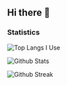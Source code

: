 ## Hi there 👋

### Statistics

![Top Langs I Use](https://github-readme-stats.vercel.app/api/top-langs/?username=insuhkim&layout=pie&langs_count=12)

![Github Stats](https://github-readme-stats.vercel.app/api?username=insuhkim&show_icons=true&theme=radical)

![Github Streak](https://github-readme-streak-stats.herokuapp.com?user=insuhkim&theme=vue-dark&hide_border=true&date_format=M%20j%5B%2C%20Y%5D)

<!--
**insuhkim/insuhkim** is a ✨ _special_ ✨ repository because its `README.md` (this file) appears on your GitHub profile.

Here are some ideas to get you started:

- 🔭 I’m currently working on ...
- 🌱 I’m currently learning ...
- 👯 I’m looking to collaborate on ...
- 🤔 I’m looking for help with ...
- 💬 Ask me about ...
- 📫 How to reach me: ...
- 😄 Pronouns: ...
- ⚡ Fun fact: ...
-->

